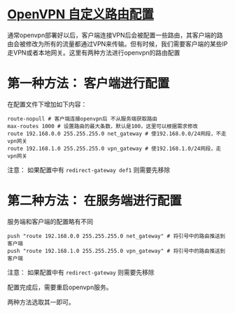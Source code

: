 # [OpenVPN 自定义路由配置](https://6xyun.cn/article/97)



通常openvpn部署好以后，客户端连接VPN后会被配置一些路由，其客户端的路由会被修改为所有的流量都通过VPN来传输。但有时候，我们需要客户端的某些IP走VPN或者本地网关。这里有两种方法进行openvpn的路由配置

# 第一种方法： 客户端进行配置

在配置文件下增加如下内容：

```
route-nopull # 客户端连接openvpn后 不从服务端获取路由
max-routes 1000 # 设置路由的最大条数，默认是100，这里可以根据需求修改
route 192.168.0.0 255.255.255.0 net_gateway # 使192.168.0.0/24网段，不走vpn网关
route 192.168.1.0 255.255.255.0 vpn_gateway # 使192.168.1.0/24网段，走vpn网关
```

注意： 如果配置中有 `redirect-gateway def1` 则需要先移除

# 第二种方法： 在服务端进行配置

服务端和客户端的配置略有不同

```
push "route 192.168.0.0 255.255.255.0 net_gateway" # 将引号中的路由推送到客户端
push "route 192.168.1.0 255.255.255.0 vpn_gateway" # 将引号中的路由推送到客户端
```

注意： 如果配置中有 `redirect-gateway` 则需要先移除

配置完成后，需要重启openvpn服务。

两种方法选取其一即可。